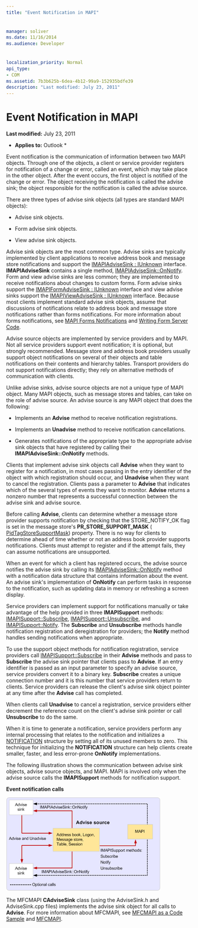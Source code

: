 ```yaml
---
title: "Event Notification in MAPI"
 
 
manager: soliver
ms.date: 11/16/2014
ms.audience: Developer
 
 
localization_priority: Normal
api_type:
- COM
ms.assetid: 7b3b625b-6dea-4b12-99a9-152935bdfe39
description: "Last modified: July 23, 2011"
---
```


# Event Notification in MAPI

 **Last modified:** July 23, 2011 
  
 * **Applies to:** Outlook * 
  
Event notification is the communication of information between two MAPI objects. Through one of the objects, a client or service provider registers for notification of a change or error, called an event, which may take place in the other object. After the event occurs, the first object is notified of the change or error. The object receiving the notification is called the advise sink; the object responsible for the notification is called the advise source.
  
There are three types of advise sink objects (all types are standard MAPI objects):
  
- Advise sink objects.
    
- Form advise sink objects.
    
- View advise sink objects.
    
Advise sink objects are the most common type. Advise sinks are typically implemented by client applications to receive address book and message store notifications and support the [IMAPIAdviseSink : IUnknown](imapiadvisesinkiunknown.md) interface. **IMAPIAdviseSink** contains a single method, [IMAPIAdviseSink::OnNotify](imapiadvisesink-onnotify.md). Form and view advise sinks are less common; they are implemented to receive notifications about changes to custom forms. Form advise sinks support the [IMAPIFormAdviseSink : IUnknown](imapiformadvisesinkiunknown.md) interface and view advise sinks support the [IMAPIViewAdviseSink : IUnknown](imapiviewadvisesinkiunknown.md) interface. Because most clients implement standard advise sink objects, assume that discussions of notifications relate to address book and message store notifications rather than forms notifications. For more information about forms notifications, see [MAPI Forms Notifications](mapi-forms-notifications.md) and [Writing Form Server Code](writing-form-server-code.md).
  
Advise source objects are implemented by service providers and by MAPI. Not all service providers support event notification; it is optional, but strongly recommended. Message store and address book providers usually support object notifications on several of their objects and table notifications on their contents and hierarchy tables. Transport providers do not support notifications directly; they rely on alternative methods of communication with clients.
  
Unlike advise sinks, advise source objects are not a unique type of MAPI object. Many MAPI objects, such as message stores and tables, can take on the role of advise source. An advise source is any MAPI object that does the following:
  
- Implements an **Advise** method to receive notification registrations. 
    
- Implements an **Unadvise** method to receive notification cancellations. 
    
- Generates notifications of the appropriate type to the appropriate advise sink objects that have registered by calling their **IMAPIAdviseSink::OnNotify** methods. 
    
Clients that implement advise sink objects call **Advise** when they want to register for a notification, in most cases passing in the entry identifier of the object with which registration should occur, and **Unadvise** when they want to cancel the registration. Clients pass a parameter to **Advise** that indicates which of the several types of events they want to monitor. **Advise** returns a nonzero number that represents a successful connection between the advise sink and advise source. 
  
Before calling **Advise**, clients can determine whether a message store provider supports notification by checking that the STORE_NOTIFY_OK flag is set in the message store's **PR_STORE_SUPPORT_MASK** ( [PidTagStoreSupportMask](pidtagstoresupportmask-canonical-property.md)) property. There is no way for clients to determine ahead of time whether or not an address book provider supports notifications. Clients must attempt to register and if the attempt fails, they can assume notifications are unsupported.
  
When an event for which a client has registered occurs, the advise source notifies the advise sink by calling its [IMAPIAdviseSink::OnNotify](imapiadvisesink-onnotify.md) method with a notification data structure that contains information about the event. An advise sink's implementation of **OnNotify** can perform tasks in response to the notification, such as updating data in memory or refreshing a screen display. 
  
Service providers can implement support for notifications manually or take advantage of the help provided in three **IMAPISupport** methods: [IMAPISupport::Subscribe](imapisupport-subscribe.md), [IMAPISupport::Unsubscribe](imapisupport-unsubscribe.md), and [IMAPISupport::Notify](imapisupport-notify.md). The **Subscribe** and **Unsubscribe** methods handle notification registration and deregistration for providers; the **Notify** method handles sending notifications when appropriate. 
  
To use the support object methods for notification registration, service providers call [IMAPISupport::Subscribe](imapisupport-subscribe.md) in their **Advise** methods and pass to **Subscribe** the advise sink pointer that clients pass to **Advise**. If an entry identifier is passed as an input parameter to specify an advise source, service providers convert it to a binary key. **Subscribe** creates a unique connection number and it is this number that service providers return to clients. Service providers can release the client's advise sink object pointer at any time after the **Advise** call has completed. 
  
When clients call **Unadvise** to cancel a registration, service providers either decrement the reference count on the client's advise sink pointer or call **Unsubscribe** to do the same. 
  
When it is time to generate a notification, service providers perform any internal processing that relates to the notification and initializes a [NOTIFICATION](notification.md) structure by setting all of its unused members to zero. This technique for initializing the **NOTIFICATION** structure can help clients create smaller, faster, and less error-prone **OnNotify** implementations. 
  
The following illustration shows the communication between advise sink objects, advise source objects, and MAPI. MAPI is involved only when the advise source calls the **IMAPISupport** methods for notification support. 
  
 **Event notification calls**
  
![Event notification calls](media/amapi_51.gif)
  
The MFCMAPI **CAdviseSink** class (using the AdviseSink.h and AdviseSink.cpp files) implements the advise sink object for all calls to **Advise**. For more information about MFCMAPI, see [MFCMAPI as a Code Sample](mfcmapi-as-a-code-sample.md) and [MFCMAPI](http://go.microsoft.com/fwlink/?LinkId=124154).
  

